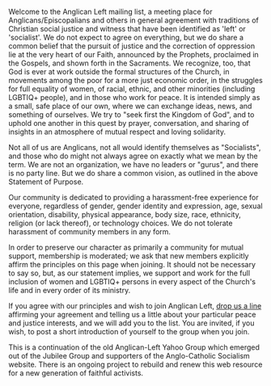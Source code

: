 Welcome to the Anglican Left mailing list, a meeting place for Anglicans/Episcopalians and others in general agreement with traditions of Christian social justice and witness that have been identified as 'left' or 'socialist'. We do not expect to agree on everything, but we do share a common belief that the pursuit of justice and the correction of oppression lie at the very heart of our Faith, announced by the Prophets, proclaimed in the Gospels, and shown forth in the Sacraments. We recognize, too, that God is ever at work outside the formal structures of the Church, in movements among the poor for a more just economic order, in the struggles for full equality of women, of racial, ethnic, and other minorities (including LGBTIQ+ people), and in those who work for peace. It is intended simply as a small, safe place of our own, where we can exchange ideas, news, and something of ourselves. We try to "seek first the Kingdom of God", and to uphold one another in this quest by prayer, conversation, and sharing of insights in an atmosphere of mutual respect and loving solidarity.

Not all of us are Anglicans, not all would identify themselves as "Socialists", and those who do might not always agree on exactly what we mean by the term. We are not an organization, we have no leaders or "gurus", and there is no party line. But we do share a common vision, as outlined in the above Statement of Purpose.

Our community is dedicated to providing a harassment-free experience for everyone, regardless of gender, gender identity and expression, age, sexual orientation, disability, physical appearance, body size, race, ethnicity, religion (or lack thereof), or technology choices. We do not tolerate harassment of community members in any form.

In order to preserve our character as primarily a community for mutual support, membership is moderated; we ask that new members explicitly affirm the principles on this page when joining. It should not be necessary to say so, but, as our statement implies, we support and work for the full inclusion of women and LGBTIQ+ persons in every aspect of the Church's life and in every order of its ministry.

If you agree with our principles and wish to join Anglican Left, <a href="mailto:chat-owner@anglican-left.org?subject=Anglican Left">drop us a line</a> affirming your agreement and telling us a little about your particular peace and justice interests, and we will add you to the list. You are invited, if you wish, to post a short introduction of yourself to the group when you join.

This is a continuation of the old Anglican-Left Yahoo Group which emerged out of the Jubilee Group and supporters of the Anglo-Catholic Socialism website. There is an ongoing project to rebuild and renew this web resource for a new generation of faithful activists.
